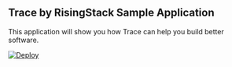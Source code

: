 ## Trace by RisingStack Sample Application

This application will show you how Trace can help you build better software.

[![Deploy](https://www.herokucdn.com/deploy/button.svg)](https://heroku.com/deploy?template=https://github.com/heroku/node-js-sample)
